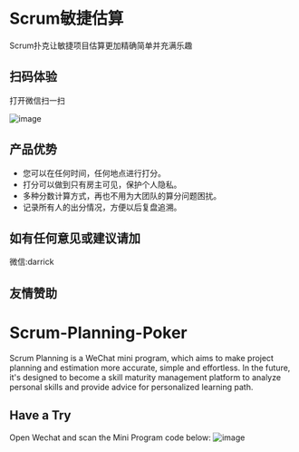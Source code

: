 Scrum敏捷估算
=====================
Scrum扑克让敏捷项目估算更加精确简单并充满乐趣

扫码体验
---------------------
打开微信扫一扫

![image](https://github.com/yociduo/scrum-planning-poker/blob/develop/img/minipcode_258.jpg)

产品优势
-----------------
* 您可以在任何时间，任何地点进行打分。
* 打分可以做到只有房主可见，保护个人隐私。
* 多种分数计算方式，再也不用为大团队的算分问题困扰。
* 记录所有人的出分情况，方便以后复盘追溯。

如有任何意见或建议请加
----------------
微信:darrick

友情赞助
--------------


Scrum-Planning-Poker
=======================
Scrum Planning is a WeChat mini program, which aims to make project planning and estimation more accurate, simple and effortless. In the future, it's designed to become a skill maturity management platform to analyze personal skills and provide advice for personalized learning path.

Have a Try
--------
Open Wechat and scan the Mini Program code below:
![image](https://github.com/yociduo/scrum-planning-poker/blob/develop/img/minipcode_258.jpg)
